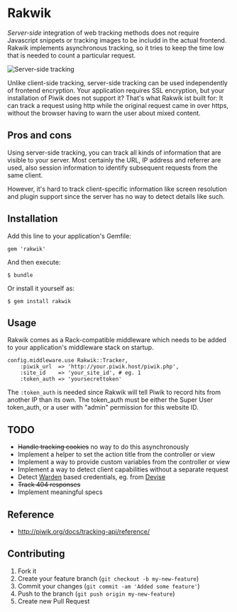 # Rakwik

*Server-side* integration of web tracking methods does not require Javascript snippets
or tracking images to be includd in the actual frontend. Rakwik implements asynchronous
tracking, so it tries to keep the time low that is needed to count a particular request.

![Server-side tracking](https://github.com/datenimperator/rakwik/wiki/server-side_tracking.png)

Unlike client-side tracking, server-side tracking can be used independently of frontend
encryption. Your application requires SSL encryption, but your installation of Piwik
does not support it? That's what Rakwik ist built for: It can track a request using http
while the original request came in over https, without the browser having to warn the
user about mixed content.

## Pros and cons

Using server-side tracking, you can track all kinds of information that are visible to
your server. Most certainly the URL, IP address and referrer are used, also session
information to identify subsequent requests from the same client.

However, it's hard to track client-specific information like screen resolution and plugin
support since the server has no way to detect details like such.

## Installation

Add this line to your application's Gemfile:

    gem 'rakwik'

And then execute:

    $ bundle

Or install it yourself as:

    $ gem install rakwik

## Usage

Rakwik comes as a Rack-compatible middleware which needs to be added to your application's
middleware stack on startup.

    config.middleware.use Rakwik::Tracker,
        :piwik_url  => 'http://your.piwik.host/piwik.php',
        :site_id    => 'your_site_id', # eg. 1
        :token_auth => 'yoursecrettoken'

The `:token_auth` is needed since Rakwik will tell Piwik to record hits from another IP
than its own. The token_auth must be either the Super User token_auth, or a user with
"admin" permission for this website ID.

## TODO

*  ~~Handle tracking cookies~~ no way to do this asynchronously
*  Implement a helper to set the action title from the controller or view
*  Implement a way to provide custom variables from the controller or view
*  Implement a way to detect client capabilities without a separate request
*  Detect [Warden](/hassox/warden) based credentials, eg. from [Devise](/plataformatec/devise)
*  ~~Track 404 responses~~
*  Implement meaningful specs

## Reference

*  http://piwik.org/docs/tracking-api/reference/

## Contributing

1. Fork it
2. Create your feature branch (`git checkout -b my-new-feature`)
3. Commit your changes (`git commit -am 'Added some feature'`)
4. Push to the branch (`git push origin my-new-feature`)
5. Create new Pull Request
